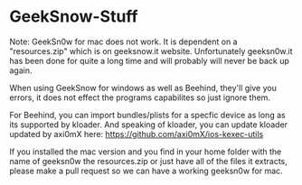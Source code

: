 # GeekSnow-Stuff

Note: GeekSn0w for mac does not work. It is dependent on a "resources.zip" which is on geeksnow.it website. 
Unfortunately geeksn0w.it has been done for quite a long time and will probably will never be back up again.

When using GeekSnow for windows as well as Beehind, they'll give you errors, it does not effect the programs capabilites so 
just ignore them.

For Beehind, you can import bundles/plists for a specfic device as long as its supported by kloader.
And speaking of kloader, you can update kloader updated by axi0mX here: https://github.com/axi0mX/ios-kexec-utils

If you installed the mac version and you find in your home folder with the name of geeksn0w the resources.zip or just have all of the files it extracts, please make a pull request so we can have a working geeksn0w for mac.
